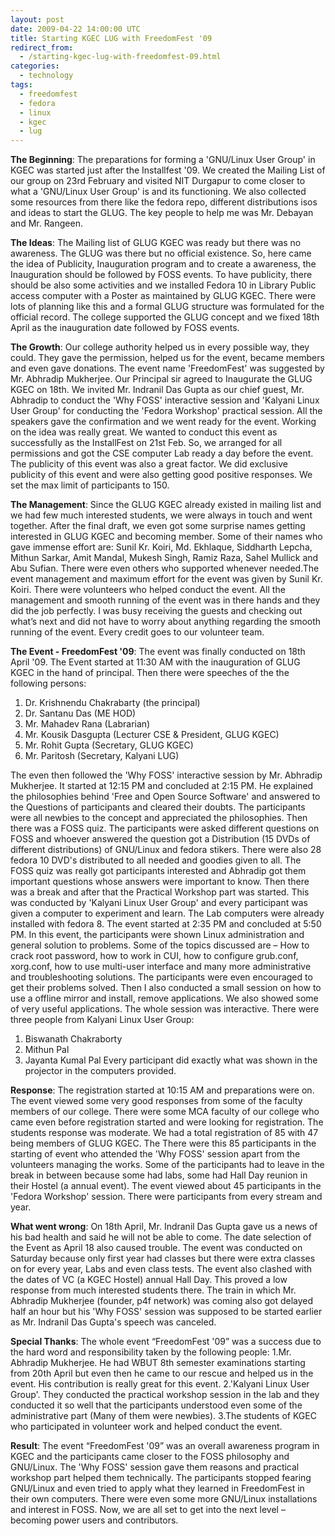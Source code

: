 ```yaml
---
layout: post
date: 2009-04-22 14:00:00 UTC
title: Starting KGEC LUG with FreedomFest '09
redirect_from:
  - /starting-kgec-lug-with-freedomfest-09.html
categories:
  - technology
tags:
  - freedomfest
  - fedora
  - linux
  - kgec
  - lug
---
```


**The Beginning**:
The preparations for forming a 'GNU/Linux User Group' in KGEC was
started just after the Installfest '09. We created the Mailing List of
our group on 23rd February and visited NIT Durgapur to come closer to
what a 'GNU/Linux User Group' is and its functioning. We also
collected some resources from there like the fedora repo, different
distributions isos and ideas to start the GLUG. The key people to help
me was Mr. Debayan and Mr. Rangeen.

**The Ideas**:
The Mailing list of GLUG KGEC was ready but there was no awareness.
The GLUG was there but no official existence. So, here came the idea
of Publicity, Inauguration program and to create a awareness, the
Inauguration should be followed by FOSS events. To have publicity,
there should be also some activities and we installed Fedora 10 in
Library Public access computer with a Poster as maintained by GLUG
KGEC. There were lots of planning like this and a formal GLUG
structure was formulated for the official record. The college
supported the GLUG concept and we fixed 18th April as the inauguration
date followed by FOSS events.

**The Growth**:
Our college authority helped us in every possible way, they could.
They gave the permission, helped us for the event, became members and
even gave donations. The event name 'FreedomFest' was suggested  by
Mr. Abhradip Mukherjee. Our Principal sir agreed to Inaugurate the
GLUG KGEC on 18th. We invited Mr. Indranil Das Gupta as our chief
guest, Mr. Abhradip to conduct the 'Why FOSS' interactive session and
'Kalyani Linux User Group' for conducting the 'Fedora Workshop'
practical session. All the speakers gave the confirmation and we went
ready for the event.
Working on the idea was really great. We wanted to conduct this event
as successfully as the InstallFest on 21st Feb. So, we arranged for
all permissions and got the CSE computer Lab ready a day before the
event. The publicity of this event was also a great factor. We did
exclusive publicity of this event and were also getting good positive
responses. We set the max limit of participants to 150.

**The Management**:
Since the GLUG KGEC already existed in mailing list and we had few
much interested students, we were always in touch and went together.
After the final draft, we even got some surprise names getting
interested in GLUG KGEC and becoming member. Some of their names who
gave immense effort are: Sunil Kr. Koiri, Md. Ekhlaque, Siddharth
Lepcha, Mithun Sarkar, Amit Mandal, Mukesh Singh, Ramiz Raza, Sahel
Mullick and Abu Sufian. There were even others who supported whenever
needed.The event management and maximum effort for the event was given
by Sunil Kr. Koiri. There were volunteers who helped conduct the
event. All the management and smooth running of the event was in there
hands and they did the job perfectly. I was busy receiving the guests
and checking out what’s next and did not have to worry about anything
regarding the smooth running of the event. Every credit goes to our
volunteer team.

**The Event - FreedomFest '09**:
The event was finally conducted on 18th April '09. The Event started
at 11:30 AM with the inauguration of GLUG KGEC in the hand of
principal. Then there were speeches of the the following persons:
1. Dr. Krishnendu Chakrabarty (the principal)
2. Dr. Santanu Das (ME HOD)
3. Mr. Mahadev Rana (Labrarian)
4. Mr. Kousik Dasgupta (Lecturer CSE & President, GLUG KGEC)
5. Mr. Rohit Gupta (Secretary, GLUG KGEC)
6. Mr. Paritosh (Secretary, Kalyani LUG)

The even then followed the 'Why FOSS' interactive session by Mr.
Abhradip Mukherjee. It started at 12:15 PM and concluded at 2:15 PM.
He explained the philosophies behind 'Free and Open Source Software'
and answered to the Questions of participants and cleared their
doubts. The participants were all newbies to the concept and
appreciated the philosophies. Then there was a FOSS quiz. The
participants were asked different questions on FOSS and whoever
answered the question got a Distribution (15 DVDs of different
distributions) of GNU/Linux and fedora stikers. There were also 28
fedora 10 DVD's distributed to all needed and goodies given to all.
The FOSS quiz was really got participants interested and Abhradip got
them important questions whose answers were important to know.
Then there was a break and after that the Practical Workshop part was
started. This was conducted by 'Kalyani Linux User Group' and every
participant was given a computer to experiment and learn. The Lab
computers were already installed with fedora 8. The event started at
2:35 PM and concluded at 5:50 PM.
In this event, the participants were shown Linux administration and
general solution to problems. Some of the topics discussed are – How
to crack root password, how to work in CUI, how to configure
grub.conf, xorg.conf, how to use multi-user interface and many more
administrative and troubleshooting solutions. The participants were
even encouraged to get their problems solved. Then I also conducted a
small session on how to use a offline mirror and install, remove
applications. We also showed some of very useful applications. The
whole session was interactive. There were three people from Kalyani
Linux User Group:
1. Biswanath Chakraborty
2. Mithun Pal
3. Jayanta Kumal Pal
Every participant did exactly what was shown in the projector in the
computers provided.

**Response**:
The registration started at 10:15 AM and preparations were on. The
event viewed some very good responses from some of the faculty members
of our college. There were some MCA faculty of our college who came
even before registration started and were looking for registration.
The students response was moderate. We had a total registration of 85
with 47 being members of GLUG KGEC. The There were this 85
participants in the starting of event who attended the 'Why FOSS'
session apart from the volunteers managing the works. Some of the
participants had to leave in the break in between because some had
labs, some had Hall Day reunion in their Hostel (a annual event). The
event viewed about 45 participants in the 'Fedora Workshop' session.
There were participants from every stream and year.

**What went wrong**:
On 18th April, Mr. Indranil Das Gupta gave us a news of his bad health
and said he will not be able to come. The date selection of the Event
as April 18 also caused trouble. The event was conducted on Saturday
because only first year had classes but there were extra classes on
for every year, Labs and even class tests. The event also clashed with
the dates of VC (a KGEC Hostel) annual Hall Day. This proved a low
response from much interested students there. The train in which Mr.
Abhradip Mukherjee (founder, p4f network) was coming also got delayed
half an hour but his 'Why FOSS' session was supposed to be started
earlier as Mr. Indranil Das Gupta's speech was canceled.

**Special Thanks**:
The whole event “FreedomFest '09” was a success due to the hard word
and responsibility taken by the following people:
1.Mr. Abhradip Mukherjee. He had WBUT 8th semester examinations
starting from 20th April but even then he came to our rescue and
helped us in the event. His contribution is really great for this
event.
2.'Kalyani Linux User Group'. They conducted the practical workshop
session in the lab and they conducted it so well that the participants
understood even some of the administrative part (Many of them were
newbies).
3.The students of KGEC who participated in volunteer work and helped
conduct the event.

**Result**:
The event “FreedomFest '09” was an overall awareness program in KGEC
and the participants came closer to the FOSS philosophy and GNU/Linux.
The 'Why FOSS' session gave them reasons and practical workshop part
helped them technically. The participants stopped fearing GNU/Linux
and even tried to apply what they learned in FreedomFest in their own
computers. There were even some more GNU/Linux installations and
interest in FOSS.
Now, we are all set to get into the next level – becoming power users
and contributors.
